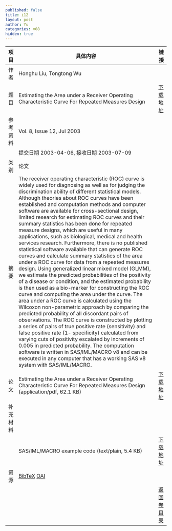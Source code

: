 ```yaml
---
published: false
title: i12
layout: post
author: Yu
categories: v08
hidden: true
---
```


| 项目 | 具体内容 | 链接 |
|---:|---|---|
| 作者 | Honghu Liu, Tongtong Wu| |
| 题目 |Estimating the Area under a Receiver Operating Characteristic Curve For Repeated Measures Design | [下载地址](http://www.jstatsoft.org/v08/i12/paper) |
| 参考资料 |Vol. 8, Issue 12, Jul 2003 | |
| | 提交日期 2003-04-06, 接收日期 2003-07-09| | 
| 类别 | 论文| |
| 摘要 | The receiver operating characteristic (ROC) curve is widely used for diagnosing as well as for judging the discrimination ability of different statistical models. Although theories about ROC curves have been established and computation methods and computer software are available for cross-sectional design, limited research for estimating ROC curves and their summary statistics has been done for repeated measure designs, which are useful in many applications, such as  biological, medical and health services research. Furthermore, there is no published statistical software available that can generate ROC curves and calculate summary statistics of the area under a ROC curve for data from a repeated measures design. Using generalized linear mixed model (GLMM), we estimate the predicted probabilities of the positivity of a disease or condition, and the estimated probability is then used as a bio-marker for constructing the ROC curve and computing the area under the curve. The area under a ROC curve is calculated using the Wilcoxon non-parametric approach by comparing the predicted probability of all discordant pairs of observations. The ROC curve is constructed by plotting a series of pairs of true positive rate (sensitivity) and false positive rate (1- specificity) calculated from varying cuts of positivity escalated by increments of 0.005 in predicted probability. The computation software is written in SAS/IML/MACRO v8 and can be executed in any computer that has a working SAS v8 system with SAS/IML/MACRO.| |
| 论文 | Estimating the Area under a Receiver Operating Characteristic Curve For Repeated Measures Design  (application/pdf, 62.1 KB)| [下载地址](http://www.jstatsoft.org/v08/i12/paper) |
| 补充材料 | | |
| |SAS/IML/MACRO example code  (text/plain, 5.4 KB)|  [下载地址](http://www.jstatsoft.org/v08/i12/supp/1) |
| 资源 | [BibTeX](http://www.jstatsoft.org/v08/i12/bibtex) [OAI](http://www.jstatsoft.org/oai?verb=GetRecord&identifier=oai.jstatsoft/v08/i12&prefix=oai_dc)| |
| |  | [返回卷目录]({{site.baseurl}}/volume/v08.html) |